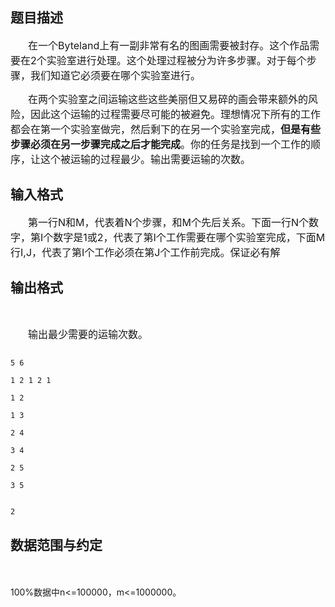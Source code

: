 ## 题目描述

<div style="text-indent: 21pt">
 <span style="font-size: medium">在一个Byteland上有一副非常有名的图画需要被封存。这个作品需要在2个实验室进行处理。这个处理过程被分为许多步骤。对于每个步骤，我们知道它必须要在哪个实验室进行。</span>
</div> 
<div style="text-indent: 21pt">
 <span style="font-size: medium">在两个实验室之间运输这些这些美丽但又易碎的画会带来额外的风险，因此这个运输的过程需要尽可能的被避免。理想情况下所有的工作都会在第一个实验室做完，然后剩下的在另一个实验室完成，<b>但是有些步骤必须在另一步骤完成之后才能完成</b>。你的任务是找到一个工作的顺序，让这个被运输的过程最少。输出需要运输的次数。</span>
</div>

## 输入格式

<div style="text-indent: 21pt">
 <span style="font-size: medium">第一行N和M，代表着N个步骤，和M个先后关系。下面一行N个数字，第I个数字是1或2，代表了第I个工作需要在哪个实验室完成，下面M行I,J，代表了第I个工作必须在第J个工作前完成。保证</span><span style="font-size: medium">必有解</span>
</div>

## 输出格式

<div>
  
</div> 
<div style="text-indent: 21pt">
 <span style="font-size: medium">输出最少需要的运输次数。</span>
</div>

```input1
5 6
1 2 1 2 1
1 2
1 3
2 4
3 4
2 5
3 5
```
```output1
2
```
## 数据范围与约定

<p><br><br> 100%数据中n<=100000，m<=1000000。</p>

